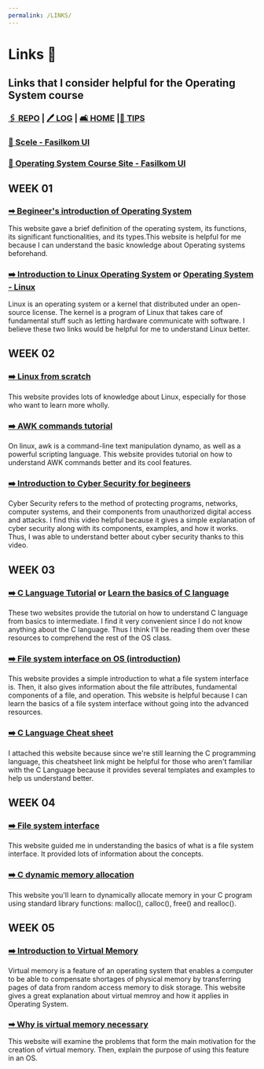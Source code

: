 ```yaml
---
permalink: /LINKS/
---
```

# Links 🔗
## Links that I consider helpful for the Operating System course 
### [🖇  REPO](https://github.com/anastasiaaaudiw/os212) | [🖊  LOG](TXT/mylog.txt) | [🛋 HOME](index.md) |[🧸 TIPS](https://anastasiaaaudiw.github.io/os212/TIPS)

### [🔺 Scele - Fasilkom UI](https://scele.cs.ui.ac.id/)

### [🔺 Operating System Course Site - Fasilkom UI](https://os.vlsm.org/)

## WEEK 01
### [➡ Begineer's introduction of Operating System](https://www.geeksforgeeks.org/introduction-of-operating-system-set-1/)
This website gave a brief definition of the operating system, its functions, its significant functionalities, and its types.This website is helpful for me because I can understand the basic knowledge about Operating systems beforehand. 

### [➡️ Introduction to Linux Operating System](https://www.guru99.com/introduction-linux.html) or [Operating System - Linux](https://www.tutorialspoint.com/operating_system/os_linux.htm)
Linux is an operating system or a kernel that distributed under an open-source license. The kernel is a program of Linux that takes care of fundamental stuff such as letting hardware communicate with software. I believe these two links would be helpful for me to understand Linux better. 

## WEEK 02
### [➡️ Linux from scratch](https://www.linuxfromscratch.org/lfs/view/stable/)
This website provides lots of knowledge about Linux, especially for those who want to learn more wholly. 

### [➡️ AWK commands tutorial](https://www.howtogeek.com/562941/how-to-use-the-awk-command-on-linux/)
On linux, awk is a command-line text manipulation dynamo, as well as a powerful scripting language. This website provides tutorial on how to understand AWK commands better and its cool features. 

### [➡️ Introduction to Cyber Security for begineers](https://www.youtube.com/watch?v=inWWhr5tnEA)
Cyber Security refers to the method of protecting programs, networks, computer systems, and their components from unauthorized digital access and attacks. I find this video helpful because it gives a simple explanation of cyber security along with its components, examples, and how it works. Thus, I was able to understand better about cyber security thanks to this video. 

## WEEK 03
### [➡️ C Language Tutorial](https://www.w3schools.in/c-tutorial/) or [Learn the basics of C language](https://www.learn-c.org/)
These two websites provide the tutorial on how to understand C language from basics to intermediate. I find it very convenient since I do not know anything about the C language. Thus I think I'll be reading them over these resources to comprehend the rest of the OS class. 

### [➡️ File system interface on OS (introduction)](https://www.w3schools.in/operating-system-tutorial/file-system-interface/)
This website provides a simple introduction to what a file system interface is. Then, it also gives information about the file attributes, fundamental components of a file, and operation. This website is helpful because I can learn the basics of a file system interface without going into the advanced resources. 

### [➡️ C Language Cheat sheet](https://www.dummies.com/programming/c/c-programming-for-dummies-cheat-sheet/)
I attached this website because since we're still learning the C programming language, this cheatsheet link might be helpful for those who aren't familiar with the C Language because it provides several templates and examples to help us understand better. 

## WEEK 04
### [➡️ File system interface](https://www.w3schools.in/operating-system-tutorial/file-system-interface/)
This website guided me in understanding the basics of what is a file system interface. It provided lots of information about the concepts.

### [➡️ C dynamic memory allocation](https://www.programiz.com/c-programming/c-dynamic-memory-allocation)
This website you'll learn to dynamically allocate memory in your C program using standard library functions: malloc(), calloc(), free() and realloc().

## WEEK 05
### [➡️ Introduction to Virtual Memory](https://www.internalpointers.com/post/introduction-virtual-memory)
Virtual memory is a feature of an operating system that enables a computer to be able to compensate shortages of physical memory by transferring pages of data from random access memory to disk storage. This website gives a great explanation about virtual memroy and how it applies in Operating System.

### [➡ Why is virtual memory necessary](https://www.baeldung.com/cs/virtual-memory-why)
This website will examine the problems that form the main motivation for the creation of virtual memory. Then, explain the purpose of using this feature in an OS.
